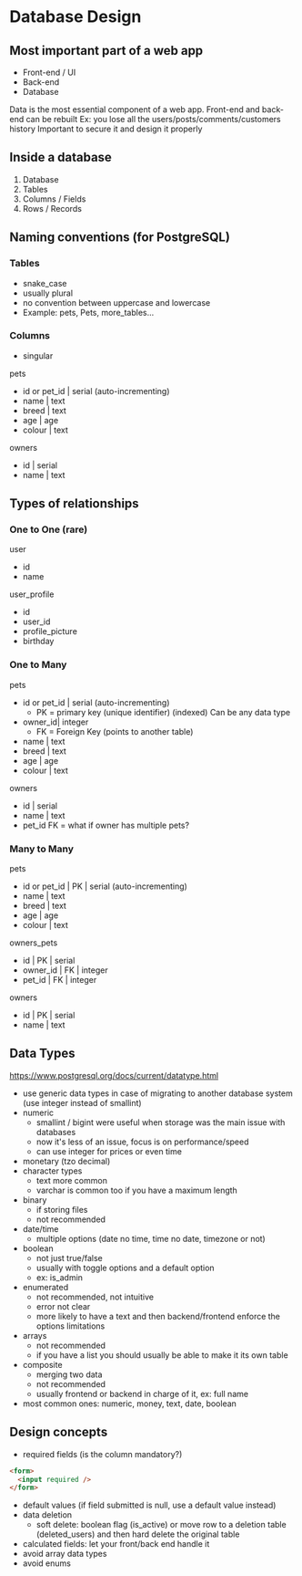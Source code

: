 # Database Design

## Most important part of a web app

- Front-end / UI
- Back-end
- Database

Data is the most essential component of a web app.
Front-end and back-end can be rebuilt
Ex: you lose all the users/posts/comments/customers history
Important to secure it and design it properly

## Inside a database

1. Database
2. Tables
3. Columns / Fields
4. Rows / Records

## Naming conventions (for PostgreSQL)

### Tables

- snake_case
- usually plural
- no convention between uppercase and lowercase
- Example: pets, Pets, more_tables...

### Columns

- singular

pets

- id or pet_id | serial (auto-incrementing)
- name | text
- breed | text
- age | age
- colour | text

owners

- id | serial
- name | text

## Types of relationships

### One to One (rare)

user

- id
- name

user_profile

- id
- user_id
- profile_picture
- birthday

### One to Many

pets

- id or pet_id | serial (auto-incrementing)
  - PK = primary key (unique identifier) (indexed) Can be any data type
- owner_id| integer
  - FK = Foreign Key (points to another table)
- name | text
- breed | text
- age | age
- colour | text

owners

- id | serial
- name | text
- pet_id FK = what if owner has multiple pets?
<!-- Remove the last line -->

### Many to Many

pets

- id or pet_id | PK | serial (auto-incrementing)
- name | text
- breed | text
- age | age
- colour | text

owners_pets

- id | PK | serial
- owner_id | FK | integer
- pet_id | FK | integer

owners

- id | PK | serial
- name | text

## Data Types

https://www.postgresql.org/docs/current/datatype.html

- use generic data types in case of migrating to another database system (use integer instead of smallint)
- numeric
  - smallint / bigint were useful when storage was the main issue with databases
  - now it's less of an issue, focus is on performance/speed
  - can use integer for prices or even time
- monetary (tzo decimal)
- character types
  - text more common
  - varchar is common too if you have a maximum length
- binary
  - if storing files
  - not recommended
- date/time
  - multiple options (date no time, time no date, timezone or not)
- boolean
  - not just true/false
  - usually with toggle options and a default option
  - ex: is_admin
- enumerated
  - not recommended, not intuitive
  - error not clear
  - more likely to have a text and then backend/frontend enforce the options limitations
- arrays
  - not recommended
  - if you have a list you should usually be able to make it its own table
- composite
  - merging two data
  - not recommended
  - usually frontend or backend in charge of it, ex: full name
- most common ones: numeric, money, text, date, boolean

## Design concepts

- required fields (is the column mandatory?)

```HTML
<form>
  <input required />
</form>
```

- default values
  (if field submitted is null, use a default value instead)
- data deletion
  - soft delete: boolean flag (is_active) or move row to a deletion table (deleted_users) and then hard delete the original table
- calculated fields: let your front/back end handle it
- avoid array data types
- avoid enums
